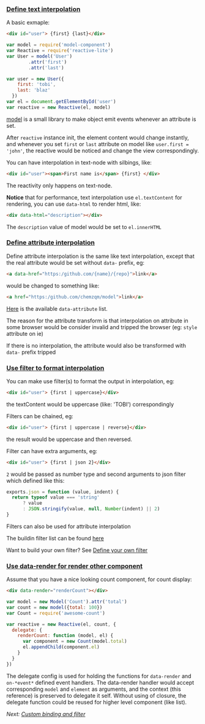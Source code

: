 ### [Define text interpolation](#text-interpolation)

A basic exmaple:

``` html
<div id="user"> {first} {last}</div>
```
``` js
var model = require('model-component')
var Reactive = require('reactive-lite')
var User = model('User')
        .attr('first')
        .attr('last')

var user = new User({
    first: 'tobi',
    last: 'blaz'
  })
var el = document.getElementById('user')
var reactive = new Reactive(el, model)
```

[model](https://github.com/chemzqm/model) is a small library to make object emit events whenever an attribute is set.

After `reactive` instance init, the element content would change instantly, and whenever you set `first` or
`last` attribute on model like `user.first = 'john'`, the reactive would be noticed and change the view correspondingly.

You can have interpolation in text-node with silbings, like:

``` html
<div id="user"><span>First name is</span> {first} </div>
```

The reactivity only happens on text-node.

[](#data-html)
**Notice** that for performance, text interpolation use `el.textContent` for rendering, you can use `data-html` to render html, like:

``` html
<div data-html="description"></div>
```

The `description` value of model would be set to `el.innerHTML`

### [Define attribute interpolation](#attr-interpolation)

Define attribute interpolation is the same like text interpolation, except that the real attribute would be set
without `data-` prefix, eg:
``` html
<a data-href="https:/github.com/{name}/{repo}">link</a>
```

would be changed to something like:
``` html
<a href="https:/github.com/chemzqm/model">link</a>
```
[Here](https://github.com/chemzqm/reactive-lite/blob/master/lib/bindings.js#L9-L23) is the available `data-attribute` list.

The reason for the attribute transform is that interpolation on attribute in some browser would be consider invalid and
tripped the browser (eg: `style` attribute on ie)

If there is no interpolation, the attribute would also be transformed with `data-` prefix tripped

### [Use filter to format interpolation](#filter)

You can make use filter(s) to format the output in interpolation, eg:
``` html
<div id="user"> {first | uppercase}</div>
```
the textContent would be uppercase (like: 'TOBI') correspondingly

Filters can be chained, eg:
``` html
<div id="user"> {first | uppercase | reverse}</div>
```
the result would be uppercase and then reversed.

Filter can have extra arguments, eg:

``` html
<div id="user"> {first | json 2}</div>
```
`2` would be passed as number type and second arguments to json filter which defined like this:

``` js
exports.json = function (value, indent) {
  return typeof value === 'string'
      ? value
      : JSON.stringify(value, null, Number(indent) || 2)
}
```


Filters can also be used for attribute interpolation

The buildin filter list can be found [here](https://github.com/chemzqm/reactive-lite/blob/master/lib/filter.js)

Want to build your own filter?  See [Define your own filter](./binding.html#own-filter)

### [Use data-render for render other component](#data-render)

Assume that you have a nice looking count component, for count display:
``` html
<div data-render="renderCount"></div>
```
``` js
var model = new Model('Count').attr('total')
var count = new model({total: 100})
var Count = require('awesome-count')

var reactive = new Reactive(el, count, {
  delegate: {
    renderCount: function (model, el) {
      var component = new Count(model.total)
      el.appendChild(component.el)
    }
  }
})
```

The delegate config is used for holding the functions for `data-render` and `on-*event*` defined event handlers.
The data-render handler would accept corresponding `model` and `element` as arguments, and the context (this reference)
is preserved to delegate it self.  Without using of closure, the delegate function could be reused for higher level
component (like list).

  *Next: [Custom binding and filter](./binding.html)*

